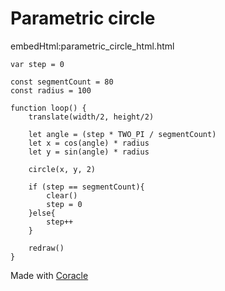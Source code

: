 # Parametric circle

embedHtml:parametric_circle_html.html

```
var step = 0

const segmentCount = 80
const radius = 100

function loop() {
    translate(width/2, height/2)

    let angle = (step * TWO_PI / segmentCount)
    let x = cos(angle) * radius
    let y = sin(angle) * radius

    circle(x, y, 2)

    if (step == segmentCount){
        clear()
        step = 0
    }else{
        step++
    }

    redraw()
}
```

Made with [Coracle](../../coracle.js)
